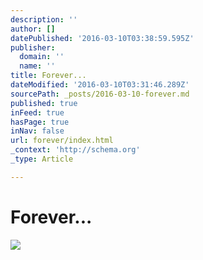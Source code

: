 ```yaml
---
description: ''
author: []
datePublished: '2016-03-10T03:38:59.595Z'
publisher:
  domain: ''
  name: ''
title: Forever...
dateModified: '2016-03-10T03:31:46.289Z'
sourcePath: _posts/2016-03-10-forever.md
published: true
inFeed: true
hasPage: true
inNav: false
url: forever/index.html
_context: 'http://schema.org'
_type: Article

---
```

# Forever...
![](https://the-grid-user-content.s3-us-west-2.amazonaws.com/af9f1a0e-9a3f-43bc-ad97-b66542b6a501.png)
